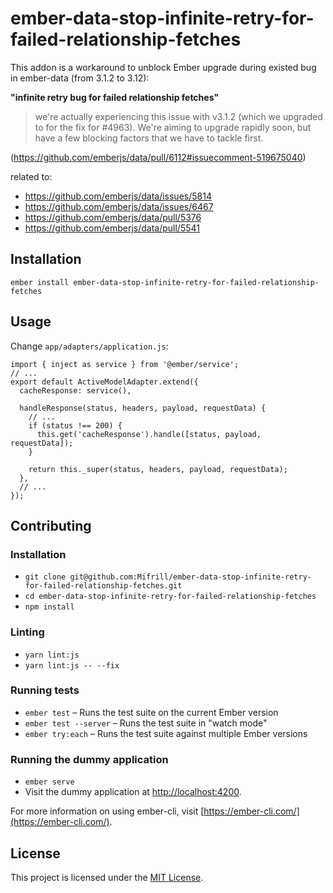 ember-data-stop-infinite-retry-for-failed-relationship-fetches
==============================================================================

This addon is a workaround to unblock Ember upgrade during existed bug in ember-data (from 3.1.2 to 3.12): 

**"infinite retry bug for failed relationship fetches"**

> we're actually experiencing this issue with v3.1.2 (which we upgraded to for the fix for #4963). We're aiming to upgrade rapidly soon, but have a few blocking factors that we have to tackle first.

(https://github.com/emberjs/data/pull/6112#issuecomment-519675040)

related to:
- https://github.com/emberjs/data/issues/5814
- https://github.com/emberjs/data/issues/6467
- https://github.com/emberjs/data/pull/5376
- https://github.com/emberjs/data/pull/5541

Installation
------------------------------------------------------------------------------

```
ember install ember-data-stop-infinite-retry-for-failed-relationship-fetches
```


Usage
------------------------------------------------------------------------------

Change `app/adapters/application.js`:

```JS
import { inject as service } from '@ember/service';
// ...
export default ActiveModelAdapter.extend({
  cacheResponse: service(),

  handleResponse(status, headers, payload, requestData) {
    // ...
    if (status !== 200) {
      this.get('cacheResponse').handle([status, payload, requestData]);
    }

    return this._super(status, headers, payload, requestData);
  },
  // ...
});
```


Contributing
------------------------------------------------------------------------------

### Installation

* `git clone git@github.com:Mifrill/ember-data-stop-infinite-retry-for-failed-relationship-fetches.git`
* `cd ember-data-stop-infinite-retry-for-failed-relationship-fetches`
* `npm install`

### Linting

* `yarn lint:js`
* `yarn lint:js -- --fix`

### Running tests

* `ember test` – Runs the test suite on the current Ember version
* `ember test --server` – Runs the test suite in "watch mode"
* `ember try:each` – Runs the test suite against multiple Ember versions

### Running the dummy application

* `ember serve`
* Visit the dummy application at [http://localhost:4200](http://localhost:4200).

For more information on using ember-cli, visit [https://ember-cli.com/](https://ember-cli.com/).

License
------------------------------------------------------------------------------

This project is licensed under the [MIT License](LICENSE.md).
